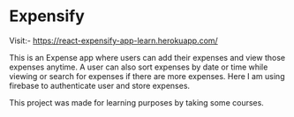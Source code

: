 # Expensify
Visit:- https://react-expensify-app-learn.herokuapp.com/

This is an Expense app where users can add their expenses and view those expenses anytime.
A user can also sort expenses by date or time while viewing or search for expenses if there are more expenses.
Here I am using firebase to authenticate user and store expenses.

This project was made for learning purposes by taking some courses.